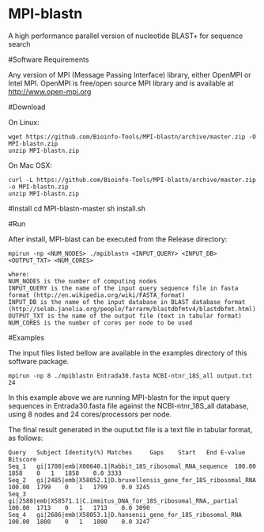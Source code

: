 MPI-blastn
==========

A high performance parallel version of nucleotide BLAST+ for sequence search

#Software Requirements

Any version of MPI (Message Passing Interface) library, either OpenMPI or Intel MPI.
OpenMPI is free/open source MPI library and is available at http://www.open-mpi.org

#Download

On Linux:

    wget https://github.com/Bioinfo-Tools/MPI-blastn/archive/master.zip -O MPI-blastn.zip 
    unzip MPI-blastn.zip

On Mac OSX:

    curl -L https://github.com/Bioinfo-Tools/MPI-blastn/archive/master.zip -o MPI-blastn.zip
    unzip MPI-blastn.zip

#Install
    cd MPI-blastn-master
    sh install.sh

#Run

After install, MPI-blast can be executed from the Release directory:
 
    mpirun -np <NUM_NODES> ./mpiblastn <INPUT_QUERY> <INPUT_DB> <OUTPUT_TXT> <NUM_CORES>

    where:
    NUM_NODES is the number of computing nodes    
    INPUT_QUERY is the name of the input query sequence file in fasta format (http://en.wikipedia.org/wiki/FASTA_format)
    INPUT_DB is the name of the input database in BLAST database format (http://selab.janelia.org/people/farrarm/blastdbfmtv4/blastdbfmt.html)
    OUTPUT_TXT is the name of the output file (text in tabular format)
    NUM_CORES is the number of cores per node to be used

#Examples

The input files listed bellow are available in the examples directory of this software package.

    mpirun -np 8 ./mpiblastn Entrada30.fasta NCBI-ntnr_18S_all output.txt 24

In this example above we are running MPI-blastn for the input query sequences in Entrada30.fasta file against the NCBI-ntnr_18S_all database, using 8 nodes and 24 cores/processors per node.

The final result generated in the ouput.txt file is a text file in tabular format, as follows:

    Query	Subject	Identity(%)	Matches		Gaps	Start	End	E-value	Bitscore
    Seq_1	gi|1708|emb|X00640.1|Rabbit_18S_ribosomal_RNA_sequence	100.00	1858	0	1	1858	0.0	3333
    Seq_2	gi|2485|emb|X58052.1|D.bruxellensis_gene_for_18S_ribosomal_RNA	100.00	1799	0	1	1799	0.0	3245
    Seq_3	gi|2588|emb|X58571.1|C.immitus_DNA_for_18S_ribosomal_RNA,_partial	100.00	1713	0	1	1713	0.0	3090
    Seq_4	gi|2686|emb|X58053.1|D.hansenii_gene_for_18S_ribosomal_RNA	100.00	1800	0	1	1800	0.0	3247
